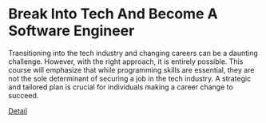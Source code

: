 # Break Into Tech And Become A Software Engineer

Transitioning into the tech industry and changing careers can be a daunting challenge. However, with the right approach, it is entirely possible. This course will emphasize that while programming skills are essential, they are not the sole determinant of securing a job in the tech industry. A strategic and tailored plan is crucial for individuals making a career change to succeed. 

[Detail](https://eduitfree.com/JnGD)